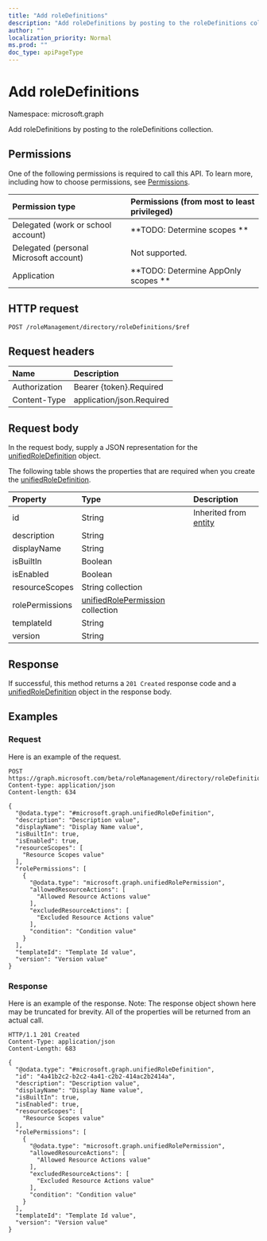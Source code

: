 ```yaml
---
title: "Add roleDefinitions"
description: "Add roleDefinitions by posting to the roleDefinitions collection."
author: ""
localization_priority: Normal
ms.prod: ""
doc_type: apiPageType
---
```


# Add roleDefinitions

Namespace: microsoft.graph

Add roleDefinitions by posting to the roleDefinitions collection.

## Permissions
One of the following permissions is required to call this API. To learn more, including how to choose permissions, see [Permissions](/concepts/permissions-reference.md).

|Permission type|Permissions (from most to least privileged)|
|:---|:---|
|Delegated (work or school account)|**TODO: Determine scopes **|
|Delegated (personal Microsoft account)|Not supported.|
|Application|**TODO: Determine AppOnly scopes **|

## HTTP request
<!-- {
  "blockType": "ignored"
}
-->
``` http
POST /roleManagement/directory/roleDefinitions/$ref
```

## Request headers
|Name|Description|
|:---|:---|
|Authorization|Bearer {token}.Required|
|Content-Type|application/json.Required|

## Request body
In the request body, supply a JSON representation for the [unifiedRoleDefinition](../resources/unifiedroledefinition.md) object.

The following table shows the properties that are required when you create the [unifiedRoleDefinition](../resources/unifiedroledefinition.md).

|Property|Type|Description|
|:---|:---|:---|
|id|String| Inherited from [entity](../resources/entity.md)|
|description|String||
|displayName|String||
|isBuiltIn|Boolean||
|isEnabled|Boolean||
|resourceScopes|String collection||
|rolePermissions|[unifiedRolePermission](../resources/unifiedrolepermission.md) collection||
|templateId|String||
|version|String||



## Response
If successful, this method returns a `201 Created` response code and a [unifiedRoleDefinition](../resources/unifiedroledefinition.md) object in the response body.

## Examples

### Request
Here is an example of the request.
<!-- {
  "blockType": "request",
  "name": "create_unifiedroledefinition_from_"
}
-->
``` http
POST https://graph.microsoft.com/beta/roleManagement/directory/roleDefinitions
Content-type: application/json
Content-length: 634

{
  "@odata.type": "#microsoft.graph.unifiedRoleDefinition",
  "description": "Description value",
  "displayName": "Display Name value",
  "isBuiltIn": true,
  "isEnabled": true,
  "resourceScopes": [
    "Resource Scopes value"
  ],
  "rolePermissions": [
    {
      "@odata.type": "microsoft.graph.unifiedRolePermission",
      "allowedResourceActions": [
        "Allowed Resource Actions value"
      ],
      "excludedResourceActions": [
        "Excluded Resource Actions value"
      ],
      "condition": "Condition value"
    }
  ],
  "templateId": "Template Id value",
  "version": "Version value"
}
```

### Response
Here is an example of the response. Note: The response object shown here may be truncated for brevity. All of the properties will be returned from an actual call.
<!-- {
  "blockType": "response",
  "truncated": true,
  "@odata.type": "microsoft.graph.unifiedroledefinition"
}
-->
``` http
HTTP/1.1 201 Created
Content-Type: application/json
Content-Length: 683

{
  "@odata.type": "#microsoft.graph.unifiedRoleDefinition",
  "id": "4a41b2c2-b2c2-4a41-c2b2-414ac2b2414a",
  "description": "Description value",
  "displayName": "Display Name value",
  "isBuiltIn": true,
  "isEnabled": true,
  "resourceScopes": [
    "Resource Scopes value"
  ],
  "rolePermissions": [
    {
      "@odata.type": "microsoft.graph.unifiedRolePermission",
      "allowedResourceActions": [
        "Allowed Resource Actions value"
      ],
      "excludedResourceActions": [
        "Excluded Resource Actions value"
      ],
      "condition": "Condition value"
    }
  ],
  "templateId": "Template Id value",
  "version": "Version value"
}
```

